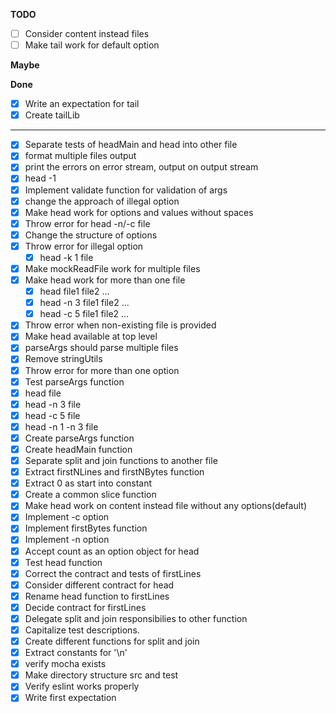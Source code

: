 **TODO**

- [ ] Consider content instead files
- [ ] Make tail work for default option
    
**Maybe**


**Done**

- [X] Write an expectation for tail
- [X] Create tailLib

----------------------

- [X] Separate tests of headMain and head into other file
- [X] format multiple files output
- [X] print the errors on error stream, output on output stream
- [X] head -1
- [X] Implement validate function for validation of args
- [X] change the approach of illegal option 
- [X] Make head work for options and values without spaces
- [X] Throw error for head -n/-c file 
- [X] Change the structure of options
- [X] Throw error for illegal option 
    -[X] head -k 1 file
- [X] Make mockReadFile work for multiple files
- [X] Make head work for more than one file
    - [X] head file1 file2 ...
    - [X] head -n 3 file1 file2 ...
    - [X] head -c 5 file1 file2 ...
- [X] Throw error when non-existing file is provided
- [X] Make head available at top level 
- [X] parseArgs should parse multiple files
- [X] Remove stringUtils 
- [X] Throw error for more than one option
- [X] Test parseArgs function
- [X] head file 
- [X] head -n 3 file 
- [X] head -c 5 file
- [X] head -n 1 -n 3 file
- [X] Create parseArgs function
- [X] Create headMain function
- [X] Separate split and join functions to another file
- [X] Extract firstNLines and firstNBytes function
- [X] Extract 0 as start into constant
- [X] Create a common slice function
- [X] Make head work on content instead file without any options(default)
- [X] Implement -c option
- [X] Implement firstBytes function
- [X] Implement -n option
- [X] Accept count as an option object for head
- [X] Test head function
- [X] Correct the contract and tests of firstLines
- [X] Consider different contract for head
- [X] Rename head function to firstLines
- [X] Decide contract for firstLines
- [X] Delegate split and join responsibilies to other function
- [X] Capitalize test descriptions.
- [X] Create different functions for split and join
- [X] Extract constants for '\n'
- [X] verify mocha exists
- [X] Make directory structure src and test
- [X] Verify eslint works properly
- [X] Write first expectation